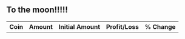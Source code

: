 ## To the moon!!!!!


<link rel="stylesheet" href="https://www.w3schools.com/w3css/4/w3.css">

  
<div class="w3-container">
    <table id="myTable" class="w3-table-all">
        <tbody>
            <tr>
                <th>Coin</th>
                <th>Amount</th>
                <th>Initial Amount</th>
                <th>Profit/Loss</th>
                <th>% Change</th>
            </tr>
        </tbody>    
    </table>
  </div>
  <p id="totalAmount"></p>
  <p id="profitLoss"></p>
  



<script>
    const COSMOS = "cosmos";
    const ETHEREUM = "ethereum";
    const SIFCHAIN = "sifchain";
    const USDCOIN = "usd-coin";
    const APECOIN = "apecoin";
    const PARAGEN = "paragen";
    const KADENA = "kadena";
    let coins = [COSMOS,ETHEREUM,SIFCHAIN,USDCOIN,APECOIN,KADENA,PARAGEN];

    //APE
    const APE = {
        "value":0,
        "amount":287.83188,
        "initialamount": 3255.0,
        "ticker": "APE",
        "name": APECOIN,
        "profit":0
    };
    //PARAGEN
    const RGEN = {
        "value":0,
        "amount":10005.0,
        "initialamount": 2773.0,
        "ticker":"RGEN",
        "name": PARAGEN,
        "profit":0
    };
    //KADENA
    const KDA = {
        "value":0,
        "amount":392.87,
        "initialamount": 2605.0,
        "ticker":"KDA",
        "name": KADENA,
        "profit":0
    };
    //LIQUID

    const liquid = {
        "value" :2130.0 + 1308.0 + 120.0,
        "profit": 0,
        "initialAmount": 2130.0 + 1308.0 + 120.0,
        "token": "BUSD",
        "ticker": "BUSD"
    }

    const nomiswap = {
        "value" :6500.0,
        "profit": 300,
        "initialAmount": 6200,
        "token": "NOMI",
        "ticker": "NOMI"
    }
        
    let cosmosfarm = {
        "ticker" : COSMOS,
        "sifchainPool" :"atom",
        "div1": "atom",
        "div2": "atomoverall",
        "token":"ATOM",
        "value":0,
        "profit":0,
        "initialAmount":3240,
        "decimals":1000000
    }

    let ethereumfarm = {
        "ticker" : ETHEREUM,
        "sifchainPool" :"eth",
        "div1": "ethereum",
        "div2": "ethereumoverall",
        "token":"ETH",
        "value":0,
        "profit":0,
        "initialAmount":3000,
        "decimals":1000000000000000000
    }

    let usdcfarm = {
        "ticker" : USDCOIN,
        "sifchainPool" :"usdc",
        "div1": "usdc",
        "div2": "usdcoverall",
        "token":"USDC",
        "value":0,
        "profit":0,
        "initialAmount":2400,
        "decimals":1000000
    }

    let mymap;


    var queryString = coins.join(',')


    function getCoinsData() {

        //fetch all coins prices
        fetch('https://api.coingecko.com/api/v3/coins/markets?vs_currency=usd&ids='+queryString)
        .then((response) => response.json())
        .then((data) => {
            mymap = new Map(data.map(object => [object["id"],object["current_price"]]));
            printCoin(APE);
            printCoin(KDA);
            printCoin(RGEN);
        })

        //fetch farm coins tokens
        getFarmData(cosmosfarm);
        getFarmData(ethereumfarm);
        getFarmData(usdcfarm);
        
        printFarm(liquid);
        printFarm(nomiswap);
    }

    function getFarmData(farm) {

        fetch('https://fathomless-plateau-83860.herokuapp.com/https://data.sifchain.finance/beta/pool/'+farm['sifchainPool']+'/liquidityProvider/sif1tn83mw9lryfm38aah8m94kkle8uwzwvfj7n4n5')
        .then(response=>response.json())
        .then((data) => {
            let token1 = data["externalAsset"]["balance"]/farm['decimals'];
            let token2 = data["nativeAsset"]["balance"]/1000000000000000000;
            farm["value"] = token1*mymap.get(farm["ticker"]) + token2*mymap.get(SIFCHAIN)
            farm["profit"] = farm["value"] - farm["initialAmount"];
            printFarm(farm);
        })
    }

    function printFarm(farm) {
        // document.getElementById(farm["div1"]).innerHTML =  farm["token"] +"/ROWAN: $" +  farm["value"];
        // document.getElementById(farm["div2"]).innerHTML =  "Profit/Loss: $" +  farm["profit"];
        var tbodyRef = document.getElementById('myTable').getElementsByTagName('tbody')[0];

        var newRow = tbodyRef.insertRow();  
        var newCell = newRow.insertCell();  
        var newText = document.createTextNode(farm['token']);
        newCell.appendChild(newText);   
        var newCell = newRow.insertCell();  
        var newText = document.createTextNode(farm["value"].toFixed(2));
        newCell.appendChild(newText);
        var newCell = newRow.insertCell();  
        var newText = document.createTextNode(farm["initialAmount"].toFixed(2));
        newCell.appendChild(newText);
        var newCell = newRow.insertCell();  
        var newText = document.createTextNode(farm["profit"].toFixed(2));
        newCell.appendChild(newText);
        let percentage = ((farm["value"]/farm["initialAmount"])-1)*100
        var newCell = newRow.insertCell();  
        var newText = document.createTextNode(percentage.toFixed(2));
        newCell.appendChild(newText);
        updateTotal();
    }

    function updateTotal(){
        document.getElementById("totalAmount").innerHTML =  "Total: "+ (cosmosfarm["value"]+ethereumfarm["value"]+usdcfarm["value"]+RGEN["value"]+KDA["value"]+APE["value"]+liquid["value"]+nomiswap["value"]).toFixed(2);
        document.getElementById("profitLoss").innerHTML =  "Profit/Loss: "+ (cosmosfarm["profit"]+ethereumfarm["profit"]+usdcfarm["profit"]+RGEN["profit"]+KDA["profit"]+APE["profit"]+nomiswap["profit"]).toFixed(2);
    }


    function printCoin(coin) {
        let currentPrice = mymap.get(coin["name"]);
        coin["profit"] = currentPrice*coin["amount"] - coin["initialamount"]
        coin["value"] = currentPrice*coin["amount"]

        var tbodyRef = document.getElementById('myTable').getElementsByTagName('tbody')[0];

        var newRow = tbodyRef.insertRow();  
        var newCell = newRow.insertCell();  
        var newText = document.createTextNode(coin['ticker']);
        newCell.appendChild(newText);   
        var newCell = newRow.insertCell();  
        var newText = document.createTextNode(coin["value"].toFixed(2));
        newCell.appendChild(newText);   
        var newCell = newRow.insertCell();  
        var newText = document.createTextNode(coin["initialamount"].toFixed(2));
        newCell.appendChild(newText);
        var newCell = newRow.insertCell();  
        var newText = document.createTextNode(coin["profit"].toFixed(2));
        newCell.appendChild(newText);
        var newCell = newRow.insertCell();  
        let percentage = ((coin["value"]/coin["initialamount"])-1)*100
        var newText = document.createTextNode(percentage.toFixed(2));
        newCell.appendChild(newText);

        updateTotal();
    }

    getCoinsData();


</script>
